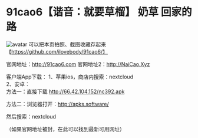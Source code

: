 # 91cao6【谐音：就要草榴】 奶草 回家的路

![avatar](https://f-droid.org/repo/icons-640/com.nextcloud.client.30090290.png)
可以把本页拍照、截图收藏存起来【https://github.com/ilovebody/91cao6/】

官网地址：http://91cao6.com
官网地址2：http://NaiCao.Xyz

客户端App下载：
1、苹果ios，商店内搜索：nextcloud<br />
2、安卓：<br />
方法一：直接下载
http://66.42.104.152/nc392.apk

方法二：浏览器打开：http://apks.software/

然后搜索：nextcloud

（如果官网地址被封，在此可以找到最新可用网址）
